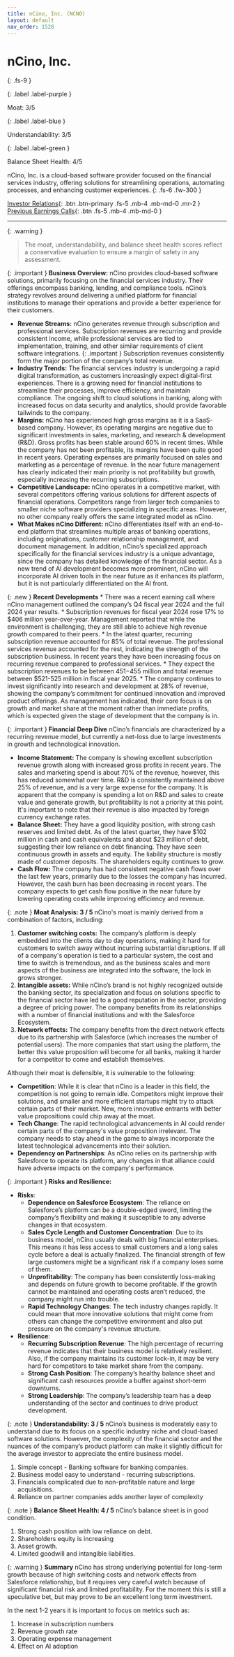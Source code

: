 ```yaml
---
title: nCino, Inc. (NCNO)
layout: default
nav_order: 1528
---
```


# nCino, Inc.
{: .fs-9 }

{: .label .label-purple }

Moat: 3/5

{: .label .label-blue }

Understandability: 3/5

{: .label .label-green }

Balance Sheet Health: 4/5

nCino, Inc. is a cloud-based software provider focused on the financial services industry, offering solutions for streamlining operations, automating processes, and enhancing customer experiences.
{: .fs-6 .fw-300 }

[Investor Relations](https://www.google.com/search?q=NCNO+investor+relations){: .btn .btn-primary .fs-5 .mb-4 .mb-md-0 .mr-2 }
[Previous Earnings Calls](https://discountingcashflows.com/company/NCNO/transcripts/){: .btn .fs-5 .mb-4 .mb-md-0 }

---

{: .warning }
>The moat, understandability, and balance sheet health scores reflect a conservative evaluation to ensure a margin of safety in any assessment.



{: .important }
**Business Overview:**
nCino provides cloud-based software solutions, primarily focusing on the financial services industry. Their offerings encompass banking, lending, and compliance tools. nCino’s strategy revolves around delivering a unified platform for financial institutions to manage their operations and provide a better experience for their customers.

*   **Revenue Streams:** nCino generates revenue through subscription and professional services. Subscription revenues are recurring and provide consistent income, while professional services are tied to implementation, training, and other similar requirements of client software integrations.
{: .important }
Subscription revenues consistently form the major portion of the company’s total revenue.
*   **Industry Trends:** The financial services industry is undergoing a rapid digital transformation, as customers increasingly expect digital-first experiences. There is a growing need for financial institutions to streamline their processes, improve efficiency, and maintain compliance. The ongoing shift to cloud solutions in banking, along with increased focus on data security and analytics, should provide favorable tailwinds to the company.
*   **Margins:** nCino has experienced high gross margins as it is a SaaS-based company. However, its operating margins are negative due to significant investments in sales, marketing, and research & development (R&D). Gross profits has been stable around 60% in recent times. While the company has not been profitable, its margins have been quite good in recent years. Operating expenses are primarily focused on sales and marketing as a percentage of revenue. In the near future management has clearly indicated their main priority is not profitability but growth, especially increasing the recurring subscriptions.
*   **Competitive Landscape:** nCino operates in a competitive market, with several competitors offering various solutions for different aspects of financial operations. Competitors range from larger tech companies to smaller niche software providers specializing in specific areas. However, no other company really offers the same integrated model as nCino. 
*   **What Makes nCino Different:** nCino differentiates itself with an end-to-end platform that streamlines multiple areas of banking operations, including originations, customer relationship management, and document management. In addition, nCino’s specialized approach specifically for the financial services industry is a unique advantage, since the company has detailed knowledge of the financial sector. As a new trend of AI development becomes more prominent, nCino will incorporate AI driven tools in the near future as it enhances its platform, but it is not particularly differentiated on the AI front.

{: .new }
**Recent Developments**
    *   There was a recent earning call where nCino management outlined the company’s Q4 fiscal year 2024 and the full 2024 year results.
    *   Subscription revenues for fiscal year 2024 rose 17% to $406 million year-over-year. Management reported that while the environment is challenging, they are still able to achieve high revenue growth compared to their peers.
    *   In the latest quarter, recurring subscription revenue accounted for 85% of total revenue. The professional services revenue accounted for the rest, indicating the strength of the subscription business. In recent years they have been increasing focus on recurring revenue compared to professional services.
    *   They expect the subscription revenues to be between $451-$455 million and total revenue between $521-525 million in fiscal year 2025.
    *   The company continues to invest significantly into research and development at 28% of revenue, showing the company’s commitment for continued innovation and improved product offerings. As management has indicated, their core focus is on growth and market share at the moment rather than immediate profits, which is expected given the stage of development that the company is in.

{: .important }
**Financial Deep Dive**
nCino’s financials are characterized by a recurring revenue model, but currently a net-loss due to large investments in growth and technological innovation.
*   **Income Statement:** The company is showing excellent subscription revenue growth along with increased gross profits in recent years. The sales and marketing spend is about 70% of the revenue, however, this has reduced somewhat over time. R&D is consistently maintained above 25% of revenue, and is a very large expense for the company. It is apparent that the company is spending a lot on R&D and sales to create value and generate growth, but profitability is not a priority at this point. It's important to note that their revenue is also impacted by foreign currency exchange rates.
*   **Balance Sheet:** They have a good liquidity position, with strong cash reserves and limited debt. As of the latest quarter, they have $102 million in cash and cash equivalents and about $23 million of debt, suggesting their low reliance on debt financing. They have seen continuous growth in assets and equity. The liability structure is mostly made of customer deposits. The shareholders equity continues to grow.
*   **Cash Flow:** The company has had consistent negative cash flows over the last few years, primarily due to the losses the company has incurred. However, the cash burn has been decreasing in recent years. The company expects to get cash flow positive in the near future by lowering operating costs while improving efficiency and revenue.

{: .note }
**Moat Analysis: 3 / 5**
nCino's moat is mainly derived from a combination of factors, including:

1.  **Customer switching costs:** The company’s platform is deeply embedded into the clients day to day operations, making it hard for customers to switch away without incurring substantial disruptions. If all of a company's operation is tied to a particular system, the cost and time to switch is tremendous, and as the business scales and more aspects of the business are integrated into the software, the lock in grows stronger.
2.  **Intangible assets:** While nCino’s brand is not highly recognized outside the banking sector, its specialization and focus on solutions specific to the financial sector have led to a good reputation in the sector, providing a degree of pricing power. The company benefits from its relationships with a number of financial institutions and with the Salesforce Ecosystem. 
3.  **Network effects:** The company benefits from the direct network effects due to its partnership with Salesforce (which increases the number of potential users). The more companies that start using the platform, the better this value proposition will become for all banks, making it harder for a competitor to come and establish themselves.

Although their moat is defensible, it is vulnerable to the following:

*   **Competition**: While it is clear that nCino is a leader in this field, the competition is not going to remain idle. Competitors might improve their solutions, and smaller and more efficient startups might try to attack certain parts of their market. New, more innovative entrants with better value propositions could chip away at the moat.
*   **Tech Change**: The rapid technological advancements in AI could render certain parts of the company's value proposition irrelevant. The company needs to stay ahead in the game to always incorporate the latest technological advancements into their solution. 
*   **Dependency on Partnerships**: As nCino relies on its partnership with Salesforce to operate its platform, any changes in that alliance could have adverse impacts on the company's performance.

{: .important }
**Risks and Resilience:**

*   **Risks**:
    *   **Dependence on Salesforce Ecosystem**: The reliance on Salesforce’s platform can be a double-edged sword, limiting the company’s flexibility and making it susceptible to any adverse changes in that ecosystem.
    *   **Sales Cycle Length and Customer Concentration**: Due to its business model, nCino usually deals with big financial enterprises. This means it has less access to small customers and a long sales cycle before a deal is actually finalized. The financial strength of few large customers might be a significant risk if a company loses some of them. 
    *   **Unprofitability**: The company has been consistently loss-making and depends on future growth to become profitable. If the growth cannot be maintained and operating costs aren’t reduced, the company might run into trouble.
    *   **Rapid Technology Changes**: The tech industry changes rapidly. It could mean that more innovative solutions that might come from others can change the competitive environment and also put pressure on the company's revenue structure.
*   **Resilience**:
    *   **Recurring Subscription Revenue**: The high percentage of recurring revenue indicates that their business model is relatively resilient. Also, if the company maintains its customer lock-in, it may be very hard for competitors to take market share from the company. 
    *   **Strong Cash Position**: The company’s healthy balance sheet and significant cash resources provide a buffer against short-term downturns.
    *   **Strong Leadership**: The company’s leadership team has a deep understanding of the sector and continues to drive product development.

{: .note }
**Understandability: 3 / 5**
nCino’s business is moderately easy to understand due to its focus on a specific industry niche and cloud-based software solutions. However, the complexity of the financial sector and the nuances of the company’s product platform can make it slightly difficult for the average investor to appreciate the entire business model.

1.  Simple concept - Banking software for banking companies.
2.  Business model easy to understand - recurring subscriptions.
3.  Financials complicated due to non-profitable nature and large acquisitions.
4.  Reliance on partner companies adds another layer of complexity

{: .note }
**Balance Sheet Health: 4 / 5**
nCino’s balance sheet is in good condition.
1.  Strong cash position with low reliance on debt.
2.  Shareholders equity is increasing
3.  Asset growth.
4.  Limited goodwill and intangible liabilities.

{: .warning }
**Summary**
nCino has strong underlying potential for long-term growth because of high switching costs and network effects from Salesforce relationship, but it requires very careful watch because of significant financial risk and limited profitability. For the moment this is still a speculative bet, but may prove to be an excellent long term investment.

In the next 1-2 years it is important to focus on metrics such as:
1.  Increase in subscription numbers
2.  Revenue growth rate
3.  Operating expense management
4.  Effect on AI adoption